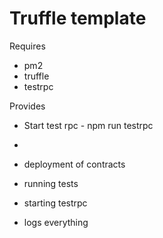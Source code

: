 # Truffle template

Requires

* pm2
* truffle
* testrpc

Provides

* Start test rpc - npm run testrpc
* 



* deployment of contracts
* running tests
* starting testrpc
* logs everything

